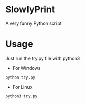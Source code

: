 # SlowlyPrint
A very funny Python script

# Usage
Just run the try.py file with python3

- For Windows
```shell
python try.py
```

- For Linux
```shell
python3 try.py
```
